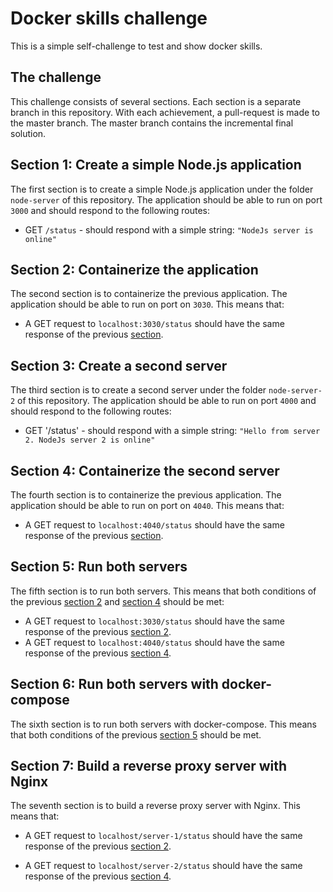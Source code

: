 # Docker skills challenge

This is a simple self-challenge to test and show docker skills.

## The challenge

This challenge consists of several sections. Each section is a separate branch in this repository. With each achievement, a pull-request is made to the master branch. The master branch contains the incremental final solution.

## Section 1: Create a simple Node.js application

The first section is to create a simple Node.js application under the folder `node-server` of this repository. The application should be able to run on port `3000` and should respond to the following routes:

- GET `/status` - should respond with a simple string: `"NodeJs server is online"`

## Section 2: Containerize the application

The second section is to containerize the previous application. The application should be able to run on port on `3030`. This means that:

- A GET request to `localhost:3030/status` should have the same response of the previous [section](#section-1-create-a-simple-nodejs-application).


## Section 3: Create a second server

The third section is to create a second server under the folder `node-server-2` of this repository. The application should be able to run on port `4000` and should respond to the following routes: 

- GET '/status' - should respond with a simple string: `"Hello from server 2. NodeJs server 2 is online"`

## Section 4: Containerize the second server

The fourth section is to containerize the previous application. The application should be able to run on port on `4040`. This means that:

- A GET request to `localhost:4040/status` should have the same response of the previous [section](#section-3-create-a-second-server).

## Section 5: Run both servers

The fifth section is to run both servers. This means that both conditions of the previous [section 2](#section-2-containerize-the-application) and [section 4](#section-4-containerize-the-second-server) should be met:

- A GET request to `localhost:3030/status` should have the same response of the previous [section 2](#section-2-containerize-the-application).
- A GET request to `localhost:4040/status` should have the same response of the previous [section 4](#section-4-containerize-the-second-server).

## Section 6: Run both servers with docker-compose

The sixth section is to run both servers with docker-compose. This means that both conditions of the previous [section 5](#section-5-run-both-servers) should be met.

## Section 7: Build a reverse proxy server with Nginx

The seventh section is to build a reverse proxy server with Nginx. This means that:

- A GET request to `localhost/server-1/status` should have the same response of the previous [section 2](#section-2-containerize-the-application).

- A GET request to `localhost/server-2/status` should have the same response of the previous [section 4](#section-4-containerize-the-second-server).